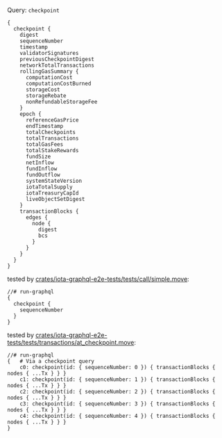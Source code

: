 Query: `checkpoint`

```
{
  checkpoint {
    digest
    sequenceNumber
    timestamp
    validatorSignatures
    previousCheckpointDigest
    networkTotalTransactions
    rollingGasSummary {
      computationCost
      computationCostBurned
      storageCost
      storageRebate
      nonRefundableStorageFee
    }
    epoch {
      referenceGasPrice
      endTimestamp
      totalCheckpoints
      totalTransactions
      totalGasFees
      totalStakeRewards
      fundSize
      netInflow
      fundInflow
      fundOutflow
      systemStateVersion
      iotaTotalSupply
      iotaTreasuryCapId
      liveObjectSetDigest
    }
    transactionBlocks {
      edges {
        node {
          digest
          bcs
        }
      }
    }
  }
}
```

tested by [crates/iota-graphql-e2e-tests/tests/call/simple.move](crates/iota-graphql-e2e-tests/tests/call/simple.move):

```
//# run-graphql
{
  checkpoint {
    sequenceNumber
  }
}
```

tested by [crates/iota-graphql-e2e-tests/tests/transactions/at_checkpoint.move](crates/iota-graphql-e2e-tests/tests/transactions/at_checkpoint.move):

```
//# run-graphql
{   # Via a checkpoint query
    c0: checkpoint(id: { sequenceNumber: 0 }) { transactionBlocks { nodes { ...Tx } } }
    c1: checkpoint(id: { sequenceNumber: 1 }) { transactionBlocks { nodes { ...Tx } } }
    c2: checkpoint(id: { sequenceNumber: 2 }) { transactionBlocks { nodes { ...Tx } } }
    c3: checkpoint(id: { sequenceNumber: 3 }) { transactionBlocks { nodes { ...Tx } } }
    c4: checkpoint(id: { sequenceNumber: 4 }) { transactionBlocks { nodes { ...Tx } } }
}
```
